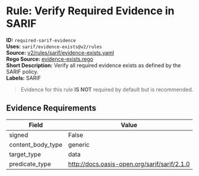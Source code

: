# Rule: Verify Required Evidence in SARIF  
**ID:** `required-sarif-evidence`  
**Uses:** `sarif/evidence-exists@v2/rules`  
**Source:** [v2/rules/sarif/evidence-exists.yaml](https://github.com/scribe-public/sample-policies/v2/rules/sarif/evidence-exists.yaml)  
**Rego Source:** [evidence-exists.rego](https://github.com/scribe-public/sample-policies/v2/rules/sarif/evidence-exists.rego)  
**Short Description:** Verify all required evidence exists as defined by the SARIF policy.  
**Labels:** SARIF  
> Evidence for this rule **IS NOT** required by default but is recommended.


## Evidence Requirements  
| Field | Value |
|-------|-------|
| signed | False |
| content_body_type | generic |
| target_type | data |
| predicate_type | http://docs.oasis-open.org/sarif/sarif/2.1.0 |

